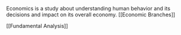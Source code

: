 Economics is a study about understanding human behavior and its decisions and impact on its overall economy.
[[Economic Branches]]

[[Fundamental Analysis]]
